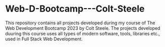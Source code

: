 # Web-D-Bootcamp---Colt-Steele
This repository contains all projects developed during my course of The Web Development Bootcamp 2023 by Colt Steele. The projects developed duuring this course uses all types of modern software, tools, libraries etc., used in Full Stack Web Development.
